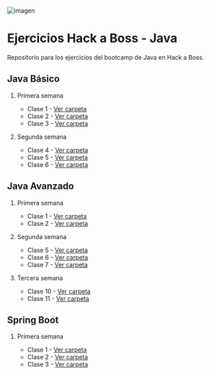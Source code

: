 ![imagen](https://i.postimg.cc/YC3bpTT0/logo-5.png)

# Ejercicios Hack a Boss - Java

Repositorio para los ejercicios del bootcamp de Java en Hack a Boss.

## Java Básico

1. Primera semana
   - Clase 1 - [Ver carpeta](https://github.com/davidFCDev/FernandezComesanaDavidEjerciciosJava/tree/main/JavaBasico/Semana1/Clase1)
   - Clase 2 - [Ver carpeta](https://github.com/davidFCDev/FernandezComesanaDavidEjerciciosJava/tree/main/JavaBasico/Semana1/Clase2)
   - Clase 3 - [Ver carpeta](https://github.com/davidFCDev/FernandezComesanaDavidEjerciciosJava/tree/main/JavaBasico/Semana1/Clase3)

3. Segunda semana
   - Clase 4 - [Ver carpeta](https://github.com/davidFCDev/FernandezComesanaDavidEjerciciosJava/tree/main/JavaBasico/Semana2/Clase5)
   - Clase 5 - [Ver carpeta](https://github.com/davidFCDev/FernandezComesanaDavidEjerciciosJava/tree/main/JavaBasico/Semana2/Clase6)
   - Clase 6 - [Ver carpeta](https://github.com/davidFCDev/FernandezComesanaDavidEjerciciosJava/tree/main/JavaBasico/Semana2/Clase7)

## Java Avanzado

1. Primera semana
   - Clase 1 - [Ver carpeta](https://github.com/davidFCDev/FernandezComesanaDavidEjerciciosJava/tree/main/JavaAvanzado/Semana1/Clase1)
   - Clase 2 - [Ver carpeta](https://github.com/davidFCDev/FernandezComesanaDavidEjerciciosJava/tree/main/JavaAvanzado/Semana1/Clase2)

2. Segunda semana
   - Clase 5 - [Ver carpeta](https://github.com/davidFCDev/FernandezComesanaDavidEjerciciosJava/tree/main/JavaAvanzado/Semana2/Clase3-5)
   - Clase 6 - [Ver carpeta](https://github.com/davidFCDev/FernandezComesanaDavidEjerciciosJava/tree/main/JavaAvanzado/Semana2/Clase6)
   - Clase 7 - [Ver carpeta](https://github.com/davidFCDev/FernandezComesanaDavidEjerciciosJava/tree/main/JavaAvanzado/Semana2/Clase7)

3. Tercera semana
   - Clase 10 - [Ver carpeta](https://github.com/davidFCDev/FernandezComesanaDavidEjerciciosJava/tree/main/JavaAvanzado/Semana3/Clase10)
   - Clase 11 - [Ver carpeta](https://github.com/davidFCDev/FernandezComesanaDavidEjerciciosJava/tree/main/JavaAvanzado/Semana3/Clase11)
  
## Spring Boot

1. Primera semana

   - Clase 1 - [Ver carpeta](https://github.com/davidFCDev/FernandezComesanaDavidEjerciciosJava/tree/main/SpringBoot/Semana1/Clase1)
   - Clase 2 - [Ver carpeta](https://github.com/davidFCDev/FernandezComesanaDavidEjerciciosJava/tree/main/SpringBoot/Semana1/Clase2)
   - Clase 3 - [Ver carpeta](https://github.com/davidFCDev/FernandezComesanaDavidEjerciciosJava/tree/main/SpringBoot/Semana1/Clase3)
 
